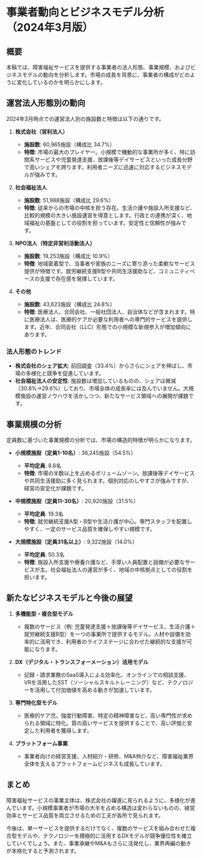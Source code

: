 # 事業者動向とビジネスモデル分析（2024年3月版）

## 概要

本稿では、障害福祉サービスを提供する事業者の法人形態、事業規模、およびビジネスモデルの動向を分析します。市場の成長を背景に、事業者の構成がどのように変化しているのかを明らかにします。

## 運営法人形態別の動向

2024年3月時点での運営法人別の施設数と特徴は以下の通りです。

1. **株式会社（営利法人）**
   - **施設数**: 60,965施設（構成比 34.7%）
   - **特徴**: 市場の最大のプレイヤー。小規模で機動的な事業所が多く、特に訪問系サービスや児童発達支援、放課後等デイサービスといった成長分野で高いシェアを誇ります。利用者ニーズに迅速に対応するビジネスモデルが強みです。

2. **社会福祉法人**
   - **施設数**: 51,988施設（構成比 29.6%）
   - **特徴**: 従来からの市場の中核を担う存在。生活介護や施設入所支援など、比較的規模の大きい施設運営を得意とします。行政との連携が深く、地域福祉の基盤としての役割を担っています。安定性と信頼性が強みです。

3. **NPO法人（特定非営利活動法人）**
   - **施設数**: 19,253施設（構成比 10.9%）
   - **特徴**: 地域密着型で、当事者や家族のニーズに寄り添った柔軟なサービス提供が特徴です。就労継続支援B型や共同生活援助など、コミュニティベースの支援で存在感を発揮しています。

4. **その他**
   - **施設数**: 43,623施設（構成比 24.8%）
   - **特徴**: 医療法人、合同会社、一般社団法人、自治体などが含まれます。特に医療法人は、医療的ケアが必要な利用者への専門的サービスを提供します。近年、合同会社（LLC）形態での小規模な新規参入が増加傾向にあります。

### 法人形態のトレンド

- **株式会社のシェア拡大**: 前回調査（33.4%）からさらにシェアを伸ばし、市場の多様化と競争を促進しています。
- **社会福祉法人の安定性**: 施設数は増加しているものの、シェアは微減（30.8%→29.6%）しており、市場全体の成長率には及んでいません。大規模施設の運営ノウハウを活かしつつ、新たなサービス領域への展開が課題です。

## 事業規模の分析

定員数に基づいた事業規模の分析では、市場の構造的特徴が明らかになります。

- **小規模施設（定員1-10名）**: 36,245施設（54.5%）
  - **平均定員**: 8.6名
  - **特徴**: 市場の半数以上を占めるボリュームゾーン。放課後等デイサービスや共同生活援助に多く見られます。個別対応のしやすさが強みですが、経営の安定化が課題です。

- **中規模施設（定員11-30名）**: 20,920施設（31.5%）
  - **平均定員**: 19.3名
  - **特徴**: 就労継続支援A型・B型や生活介護が中心。専門スタッフを配置しやすく、一定のサービス品質を確保しやすい規模です。

- **大規模施設（定員31名以上）**: 9,322施設（14.0%）
  - **平均定員**: 50.3名
  - **特徴**: 施設入所支援や療養介護など、手厚い人員配置と設備が必要なサービスが主。社会福祉法人の運営が多く、地域の中核拠点としての役割を担います。

## 新たなビジネスモデルと今後の展望

1. **多機能型・複合型モデル**
   - 複数のサービス（例: 児童発達支援＋放課後等デイサービス、生活介護＋就労継続支援B型）を一つの事業所で提供するモデル。人材や設備を効率的に活用でき、利用者のライフステージに合わせた継続的な支援が可能になります。

2. **DX（デジタル・トランスフォーメーション）活用モデル**
   - 記録・請求業務のSaaS導入による効率化、オンラインでの相談支援、VRを活用したSST（ソーシャルスキルトレーニング）など、テクノロジーを活用して付加価値を高める動きが加速しています。

3. **専門特化型モデル**
   - 医療的ケア児、強度行動障害、特定の精神障害など、高い専門性が求められる領域に特化。質の高いサービスを提供することで、高い評価と安定した利用者を獲得します。

4. **プラットフォーム事業**
   - 事業者向けの経営支援、人材紹介・研修、M&A仲介など、障害福祉業界全体を支えるプラットフォームビジネスも成長しています。

## まとめ

障害福祉サービスの事業主体は、株式会社の躍進に見られるように、多様化が進んでいます。小規模事業者が市場の大半を占める構造は変わらないものの、経営効率とサービス品質を両立させるための工夫が各所で見られます。

今後は、単一サービスを提供するだけでなく、複数のサービスを組み合わせた複合型モデルや、テクノロジーを積極的に活用するDXモデルが競争優位性を確立していくでしょう。また、事業承継やM&Aもさらに活発化し、業界再編の動きが本格化すると予測されます。
